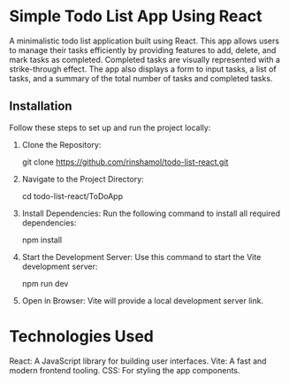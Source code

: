 # Simple Todo List App Using React

A minimalistic todo list application built using React. This app allows users to manage their tasks efficiently by providing features to add, delete, and mark tasks as completed.
Completed tasks are visually represented with a strike-through effect. The app also displays a form to input tasks, a list of tasks, and a summary of the total number of tasks and 
completed tasks.

## Installation

Follow these steps to set up and run the project locally:

1. Clone the Repository:

   git clone https://github.com/rinshamol/todo-list-react.git
   
3. Navigate to the Project Directory:

   cd todo-list-react/ToDoApp
   
4. Install Dependencies: Run the following command to install all required dependencies:

   npm install
   
6. Start the Development Server: Use this command to start the Vite development server:

   npm run dev
7. Open in Browser: Vite will provide a local development server link.

# Technologies Used

React: A JavaScript library for building user interfaces.
Vite: A fast and modern frontend tooling.
CSS: For styling the app components.
